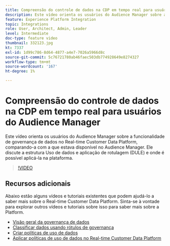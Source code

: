 ```yaml
---
title: Compreensão do controle de dados na CDP em tempo real para usuários do Audience Manager
description: Este vídeo orienta os usuários do Audience Manager sobre a funcionalidade de governança de dados no Real-time Customer Data Platform, comparando-a com a que estava disponível no Audience Manager. Ele discute a estrutura Uso de dados e aplicação de rotulagem (DULE) e onde é possível aplicá-la na plataforma.
feature: Experience Platform Integration
topic: Integrations
role: User, Architect, Admin, Leader
level: Intermediate
doc-type: feature video
thumbnail: 332123.jpg
kt: 7337
exl-id: 1d99c786-8d64-4877-a4e7-7026a5966d8c
source-git-commit: 5c76721780ab46faec503db774928649e8274327
workflow-type: tm+mt
source-wordcount: '167'
ht-degree: 1%

---
```


# Compreensão do controle de dados na CDP em tempo real para usuários do Audience Manager

Este vídeo orienta os usuários do Audience Manager sobre a funcionalidade de governança de dados no Real-time Customer Data Platform, comparando-a com a que estava disponível no Audience Manager. Ele discute a estrutura Uso de dados e aplicação de rotulagem (DULE) e onde é possível aplicá-la na plataforma.

>[!VIDEO](https://video.tv.adobe.com/v/332123/?quality=12&learn=on)

## Recursos adicionais

Abaixo estão alguns vídeos e tutoriais existentes que podem ajudá-lo a saber mais sobre o Real-time Customer Data Platform. Sinta-se à vontade para explorar outros vídeos e tutoriais sobre isso para saber mais sobre a Platform.

* [Visão geral da governança de dados](https://experienceleague.adobe.com/docs/platform-learn/tutorials/data-governance/understanding-data-governance.html?lang=en#data-governance)
* [Classificar dados usando rótulos de governança](https://experienceleague.adobe.com/docs/platform-learn/tutorials/data-governance/classify-data-using-governance-labels.html?lang=en#data-governance)
* [Criar políticas de uso de dados](https://experienceleague.adobe.com/docs/platform-learn/tutorials/data-governance/create-data-usage-policies.html?lang=en#data-governance)
* [Aplicar políticas de uso de dados no Real-time Customer Data Platform](https://experienceleague.adobe.com/docs/platform-learn/tutorials/data-governance/enforce-data-usage-policies-in-real-time-cdp.html?lang=en#data-governance)
